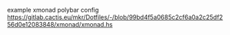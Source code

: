 example xmonad polybar config
https://gitlab.cactis.eu/mkr/Dotfiles/-/blob/99bd4f5a0685c2cf6a0a2c25df256d0e12083848/xmonad/xmonad.hs

